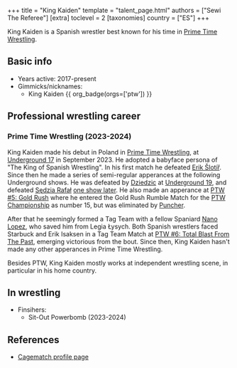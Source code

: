 +++
title = "King Kaiden"
template = "talent_page.html"
authors = ["Sewi The Referee"]
[extra]
toclevel = 2
[taxonomies]
country = ["ES"]
+++

King Kaiden is a Spanish wrestler best known for his time in [Prime Time Wrestling](@/o/ptw.md).

## Basic info

* Years active: 2017-present
* Gimmicks/nicknames:
  - King Kaiden {{ org_badge(orgs=['ptw']) }}
 
## Professional wrestling career

### Prime Time Wrestling (2023-2024)

King Kaiden made his debut in Poland in [Prime Time Wrestling](@/o/ptw.md), at [Underground 17](@/e/ptw/2023-09-03-ptw-underground-17.md) in September 2023. He adopted a babyface persona of "The King of Spanish Wrestling". In his first match he defeated [Erik Šlotíř](@/w/erik-slotir.md). Since then he made a series of semi-regular apperances at the following Underground shows. He was defeated by [Dziedzic](@/w/dziedzic.md) at [Underground 19](@/e/ptw/2023-12-09-ptw-underground-19.md), and defeated [Sędzia Rafał](@/w/alex-brave.md) [one show later](@/e/ptw/2023-12-10-ptw-underground-20.md). He also made an apperance at [PTW #5: Gold Rush](@/e/ptw/2024-02-03-ptw-5-gold-rush.md) where he entered the Gold Rush Rumble Match for the [PTW Championship](@/c/ptw-championship.md) as number 15, but was eliminated by [Puncher](@/w/puncher.md). 

After that he seemingly formed a Tag Team with a fellow Spaniard [Nano Lopez](@/w/nano-lopez.md), who saved him from Legia Łysych. Both Spanish wrestlers faced Starbuck and Erik Isaksen in a Tag Team Match at [PTW #6: Total Blast From The Past](@/e/ptw/2024-05-11-ptw-6.md), emerging victorious from the bout. Since then, King Kaiden hasn't made any other apperances in Prime Time Wrestling.

Besides PTW, King Kaiden mostly works at independent wrestling scene, in particular in his home country.

## In wrestling

* Finsihers:
  - Sit-Out Powerbomb (2023-2024)

## References

* [Cagematch profile page](https://www.cagematch.net/en?id=2&nr=30119)
